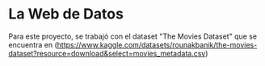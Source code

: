 # La Web de Datos

Para este proyecto, se trabajó con el dataset "The Movies Dataset" que se encuentra en (https://www.kaggle.com/datasets/rounakbanik/the-movies-dataset?resource=download&select=movies_metadata.csv)
